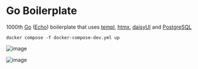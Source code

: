 # Go Boilerplate

1000th [Go](https://go.dev/) ([Echo](https://echo.labstack.com/)) boilerplate that uses [templ](https://templ.guide/), [htmx](https://htmx.org/), [daisyUI](https://daisyui.com/) and [PostgreSQL](https://www.postgresql.org/)
```
docker compose -f docker-compose-dev.yml up
```
![image](https://github.com/user-attachments/assets/19eb120f-3f9f-4ef2-b67f-7904e835170d)

![image](https://github.com/user-attachments/assets/2802c72f-4b67-495b-af98-3c04e43d4e1f)

